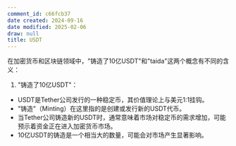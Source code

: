 ```yaml
---
comment_id: c66fcb37
date created: 2024-09-16
date modified: 2025-02-06
draw: null
title: USDT
---
```

在加密货币和区块链领域中，"铸造了10亿USDT"和"taida"这两个概念有不同的含义：

1. "铸造了10亿USDT"：

- USDT是Tether公司发行的一种稳定币，其价值理论上与美元1:1挂钩。
- "铸造"（Minting）在这里指的是创建或发行新的USDT代币。
- 当Tether公司铸造新的USDT时，通常意味着市场对稳定币的需求增加，可能预示着资金正在进入加密货币市场。
- 10亿USDT的铸造是一个相当大的数量，可能会对市场产生显著影响。
